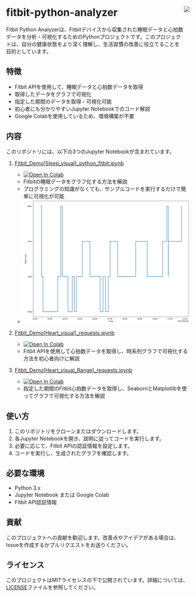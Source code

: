 
<h1>
<img src="https://raw.githubusercontent.com/Sunwood-ai-labs/fitbit-python-analyzer/main/docs/icon.png" height=200px align="right"/>
fitbit-python-analyzer <br>
</h1>


Fitbit Python Analyzerは、Fitbitデバイスから収集された睡眠データと心拍数データを分析・可視化するためのPythonプロジェクトです。このプロジェクトは、自分の健康状態をより深く理解し、生活習慣の改善に役立てることを目的としています。


## 特徴

- Fitbit APIを使用して、睡眠データと心拍数データを取得
- 取得したデータをグラフで可視化
- 指定した期間のデータを取得・可視化可能
- 初心者にも分かりやすいJupyter Notebookでのコード解説
- Google Colabを使用しているため、環境構築が不要

## 内容

このリポジトリには、以下の3つのJupyter Notebookが含まれています。

1. [Fitbit_Demo[Sleep_visual]_python_fitbit.ipynb](notebook/Fitbit_Demo[Sleep_visual]_python_fitbit.ipynb)
   - [![Open In Colab](https://colab.research.google.com/assets/colab-badge.svg)](https://colab.research.google.com/drive/108kwWcFWCppYo_35__JKvbosGiw6mv4D?usp=sharing)
   - Fitbitの睡眠データをグラフ化する方法を解説
   - プログラミングの知識がなくても、サンプルコードを実行するだけで簡単に可視化が可能
   - ![](docs\demo1.png)

2. [Fitbit_Demo[Heart_visual]_requests.ipynb](notebook/Fitbit_Demo[Heart_visual]_requests.ipynb)
   - [![Open In Colab](https://colab.research.google.com/assets/colab-badge.svg)](https://colab.research.google.com/drive/1UTlDbkUXhlw5wrwqovzEC-h7X9xZkQPw?usp=sharing)
   - Fitbit APIを使用して心拍数データを取得し、時系列グラフで可視化する方法を初心者向けに解説

3. [Fitbit_Demo[Heart_visual_Range]_requests.ipynb](notebook/Fitbit_Demo[Heart_visual_Range]_requests.ipynb)
   - [![Open In Colab](https://colab.research.google.com/assets/colab-badge.svg)](https://colab.research.google.com/drive/12f3y4K5VFbpACMwxUM0k-c2q7QS7-VWi?usp=sharing)
   - 指定した期間のFitbit心拍数データを取得し、SeabornとMatplotlibを使ってグラフで可視化する方法を解説

## 使い方

1. このリポジトリをクローンまたはダウンロードします。
2. 各Jupyter Notebookを開き、説明に従ってコードを実行します。
3. 必要に応じて、Fitbit APIの認証情報を設定します。
4. コードを実行し、生成されたグラフを確認します。

## 必要な環境

- Python 3.x
- Jupyter Notebook または Google Colab
- Fitbit API認証情報

## 貢献

このプロジェクトへの貢献を歓迎します。改善点やアイデアがある場合は、Issueを作成するかプルリクエストをお送りください。

## ライセンス

このプロジェクトはMITライセンスの下で公開されています。詳細については、[LICENSE](LICENSE)ファイルを参照してください。